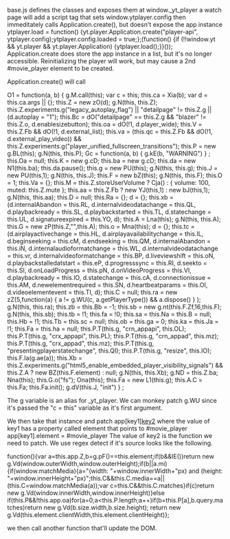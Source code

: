 base.js defines the classes and exposes them at window._yt_player
a watch page will add a script tag that sets window.ytplayer.config
then immeditately calls Application.create(), but doesn't expose the app instance
ytplayer.load = function() {yt.player.Application.create("player-api", ytplayer.config);ytplayer.config.loaded = true;};(function() {if (!!window.yt && yt.player && yt.player.Application) {ytplayer.load();}}());
Application.create does store the app instance in a list, 
but it's no longer accessible.
Reinitializing the player will work, but may cause a 2nd #movie_player element to be created. 

Application.create() will call

O1 = function(a, b) {
    g.M.call(this);
    var c = this;
    this.ca = Xia(b);
    var d = this.ca.args || {};
    this.Z = new zO(d);
    g.N(this, this.Z);
    this.Z.experiments.g("legacy_autoplay_flag") || "detailpage" != this.Z.g || (d.autoplay = "1");
    this.Bc = dO("detailpage" == this.Z.g && "blazer" != this.Z.o, d.enablesizebutton);
    this.oa = dO(!1, d.player_wide);
    this.V = this.Z.Fb && dO(!1, d.external_list);
    this.va = (this.qc = this.Z.Fb && dO(!1, d.external_play_video)) && this.Z.experiments.g("player_unified_fullscreen_transitions");
    this.P = new g.BL(this);
    g.N(this, this.P);
    Gc = function(a, b) {
        g.kE(b, "WARNING")
    }
    ;
    this.Oa = null;
    this.K = new g.cD;
    this.ba = new g.cD;
    this.da = new N1(this.ba);
    this.da.pause();
    this.g = new PU(this);
    g.N(this, this.g);
    this.J = new PU(this,1);
    g.N(this, this.J);
    this.F = new bZ(this);
    g.N(this, this.F);
    this.O = 1;
    this.Va = {};
    this.M = this.Z.storeUserVolume ? Cja() : {
        volume: 100,
        muted: this.Z.mute
    };
    this.aa = this.Z.Fb ? new YJ(this,1) : new bJ(this,1);
    g.N(this, this.aa);
    this.D = null;
    this.Ra = {};
    d = {};
    this.xb = (d.internalAbandon = this.RL,
    d.internalvideodatachange = this.QL,
    d.playbackready = this.SL,
    d.playbackstarted = this.TL,
    d.statechange = this.UL,
    d.signatureexpired = this.YO,
    d);
    this.A = Lna(this);
    g.N(this, this.A);
    this.G = new zP(this.Z,"",this.A);
    this.o = Mna(this);
    d = {};
    this.tc = (d.airplayactivechange = this.HL,
    d.airplayavailabilitychange = this.IL,
    d.beginseeking = this.cM,
    d.endseeking = this.QM,
    d.internalAbandon = this.iN,
    d.internalaudioformatchange = this.WL,
    d.internalvideodatachange = this.vr,
    d.internalvideoformatchange = this.BP,
    d.liveviewshift = this.oN,
    d.playbackstalledatstart = this.eP,
    d.progresssync = this.RI,
    d.seekto = this.SI,
    d.onLoadProgress = this.pN,
    d.onVideoProgress = this.VI,
    d.playbackready = this.lO,
    d.statechange = this.cA,
    d.connectionissue = this.AM,
    d.newelementrequired = this.SN,
    d.heartbeatparams = this.OI,
    d.videoelementevent = this.TI,
    d);
    this.C = null;
    this.ra = new zZ(5,function(a) {
        a != g.WU(c, a.getPlayerType()) && a.dispose()
    }
    );
    g.N(this, this.ra);
    this.zb = this.Bb = -1;
    this.sb = new g.nt(this.F.Zf,16,this.F);
    g.N(this, this.sb);
    this.tb = !1;
    this.fa = !0;
    this.sa = this.Na = this.B = null;
    this.Hb = !1;
    this.Tb = this.sc = null;
    this.ob = this.ga = 0;
    this.ka = this.Ja = !1;
    this.Fa = this.ha = null;
    this.P.T(this.g, "crn_appapi", this.OL);
    this.P.T(this.g, "crx_appapi", this.PL);
    this.P.T(this.g, "crn_appad", this.mz);
    this.P.T(this.g, "crx_appad", this.mz);
    this.P.T(this.g, "presentingplayerstatechange", this.QI);
    this.P.T(this.g, "resize", this.IO);
    this.F.Ia(g.ae(a));
    this.Xb = this.Z.experiments.g("html5_enable_embedded_player_visibility_signals") && this.Z.A ? new BZ(this.F.element) : null;
    g.N(this, this.Xb);
    g.ND = this.Z.ba;
    Nna(this);
    this.G.o("fs");
    Ona(this);
    this.Fa = new L1(this.g);
    this.A.C = this.Fa;
    this.Fa.init();
    g.dV(this.J, "init")
}
;


The g variable is an alias for _yt_player.
We can monkey patch g.WU since it's passed the "c = this" variable as it's first argument.

We then take that instance and patch app[key1][key2]()
where the value of key1 has a property called element that points to #movie_player
app[key1].element = #movie_player
The value of key2 is the function we need to patch.
We use regex detect if it's source looks like the following.

function(){var a=this.app.Z,b=g.pF()==this.element;if(b&&IE())return new g.Vd(window.outerWidth,window.outerHeight);if(b||a.mi){if(window.matchMedia){a="(width: "+window.innerWidth+"px) and (height: "+window.innerHeight+"px)";this.C&&this.C.media==a||(this.C=window.matchMedia(a));var c=this.C&&this.C.matches}if(c)return new g.Vd(window.innerWidth,window.innerHeight)}else if(this.P&&!this.app.oa)for(a=0;a<this.P.length;a++)if(b=this.P[a],b.query.matches)return new g.Vd(b.size.width,b.size.height);
return new g.Vd(this.element.clientWidth,this.element.clientHeight)};

we then call another function that'll update the DOM.
